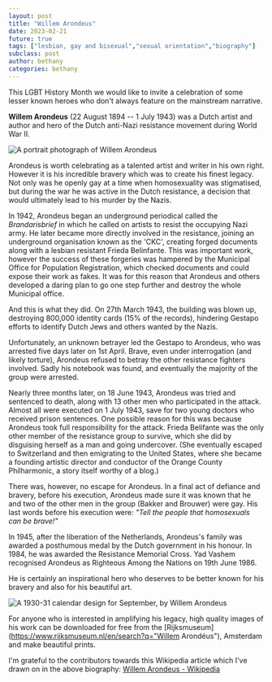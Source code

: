 ```yaml
---
layout: post
title: "Willem Arondeus"
date: 2023-02-21
future: true
tags: ["lesbian, gay and bisexual","sexual orientation","biography"]
subclass: post
author: bethany
categories: bethany
---
```


This LGBT History Month we would like to invite a celebration of some lesser known heroes who don't always feature on the mainstream narrative.

**Willem Arondeus** (22 August 1894 -- 1 July 1943) was a Dutch artist and author and hero of the Dutch anti-Nazi resistance movement during World War II.

![A portrait photograph of Willem Arondeus](https://upload.wikimedia.org/wikipedia/commons/f/f3/Willem_Arondeus.jpg "Willem Arondeus (1894-1943) Dutch writer, painter and partisan")

Arondeus is worth celebrating as a talented artist and writer in his own right. However it is his incredible bravery which was to create his finest legacy. Not only was he openly gay at a time when homosexuality was stigmatised, but during the war he was active in the Dutch resistance, a decision that would ultimately lead to his murder by the Nazis.

In 1942, Arondeus began an underground periodical called the *Brandarisbrief* in which he called on artists to resist the occupying Nazi army. He later became more directly involved in the resistance, joining an underground organisation known as the 'CKC', creating forged documents along with a lesbian resistant Frieda Belinfante. This was important work, however the success of these forgeries was hampered by the Municipal Office for Population Registration, which checked documents and could expose their work as fakes. It was for this reason that Arondeus and others developed a daring plan to go one step further and destroy the whole Municipal office.

And this is what they did. On 27th March 1943, the building was blown up, destroying 800,000 identity cards (15% of the records), hindering Gestapo efforts to identify Dutch Jews and others wanted by the Nazis.

Unfortunately, an unknown betrayer led the Gestapo to Arondeus, who was arrested five days later on 1st April. Brave, even under interrogation (and likely torture), Arondeus refused to betray the other resistance fighters involved. Sadly his notebook was found, and eventually the majority of the group were arrested.

Nearly three months later, on 18 June 1943, Arondeus was tried and sentenced to death, along with 13 other men who participated in the attack. Almost all were executed on 1 July 1943, save for two young doctors who received prison sentences. One possible reason for this was because Arondeus took full responsibility for the attack. Frieda Belifante was the only other member of the resistance group to survive, which she did by disguising herself as a man and going undercover. (She eventually escaped to Switzerland and then emigrating to the United States, where she became a founding artistic director and conductor of the Orange County Philharmonic, a story itself worthy of a blog.)

There was, however, no escape for Arondeus. In a final act of defiance and bravery, before his execution, Arondeus made sure it was known that he and two of the other men in the group (Bakker and Brouwer) were gay. His last words before his execution were: *"Tell the people that homosexuals can be brave!"*

In 1945, after the liberation of the Netherlands, Arondeus's family was awarded a posthumous medal by the Dutch government in his honour. In 1984, he was awarded the Resistance Memorial Cross. Yad Vashem recognised Arondeus as Righteous Among the Nations on 19th June 1986.

He is certainly an inspirational hero who deserves to be better known for his bravery and also for his beautiful art.

![A 1930-31 calendar design for September, by Willem Arondeus](https://upload.wikimedia.org/wikipedia/commons/8/8b/Willem_Arondeus_-_Bloesems_belofte_wordt_nu_in_oogsten_vervuld%2C_september_-_Rijksmuseum_Amsterdam_-_RP-T-1930-87.jpg "Calendar design for September, drawing, 1930–31")

For anyone who is interested in amplifying his legacy, high quality images of his work can be downloaded for free from the [Rijksmuseum](https://www.rijksmuseum.nl/en/search?q="Willem Arondéus"), Amsterdam and make beautiful prints.

I'm grateful to the contributors towards this Wikipedia article which I've drawn on in the above biography: [Willem Arondeus - Wikipedia]

[Willem Arondeus - Wikipedia]: https://en.wikipedia.org/wiki/Willem_Arondeus
[De beker van het najaar is met weemoed gevuld, october, Willem Arondéus, ca. 1929 - in of voor 1930 - Rijksmuseum]: https://www.rijksmuseum.nl/nl/collectie/RP-T-1930-88
[Brieftelegrammen, een gevleugeld woord - Het Geheugen (delpher.nl)]: https://geheugen.delpher.nl/nl/geheugen/view?coll=ngvn&identifier=RA01:30051001469458
[Willem_Arondeus_-_Ontwerp_affiche_zomerpostzegel_-_Rijksmuseum_Amsterdam_-_RP-T-1938-9.jpg (4092×6866) (wikimedia.org)]: https://upload.wikimedia.org/wikipedia/commons/6/61/Willem_Arondeus_-_Ontwerp_affiche_zomerpostzegel_-_Rijksmuseum_Amsterdam_-_RP-T-1938-9.jpg
